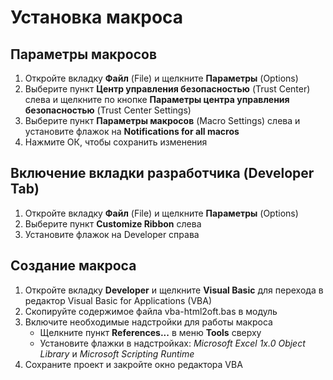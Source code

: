 # Установка макроса

## Параметры макросов
1. Откройте вкладку **Файл** (File) и щелкните **Параметры** (Options)
2. Выберите пункт **Центр управления безопасностью** (Trust Center) слева и щелкните по кнопке **Параметры центра управления безопасностью** (Trust Center Settings)
3. Выберите пункт **Параметры макросов** (Macro Settings) слева и установите флажок на **Notifications for all macros**
4. Нажмите ОК, чтобы сохранить изменения

## Включение вкладки разработчика (Developer Tab)
1. Откройте вкладку **Файл** (File) и щелкните **Параметры** (Options)
2. Выберите пункт **Customize Ribbon** слева
3. Установите флажок на Developer справа

## Создание макроса
1. Откройте вкладку **Developer** и щелкните **Visual Basic** для перехода в редактор Visual Basic for Applications (VBA)
2. Скопируйте содержимое файла vba-html2oft.bas в модуль
3. Включите необходимые надстройки для работы макроса
   - Щелкните пункт **References...** в меню **Tools** сверху
   - Установите флажки в надстройках: *Microsoft Excel 1x.0 Object Library* и *Microsoft Scripting Runtime*
3. Сохраните проект и закройте окно редактора VBA